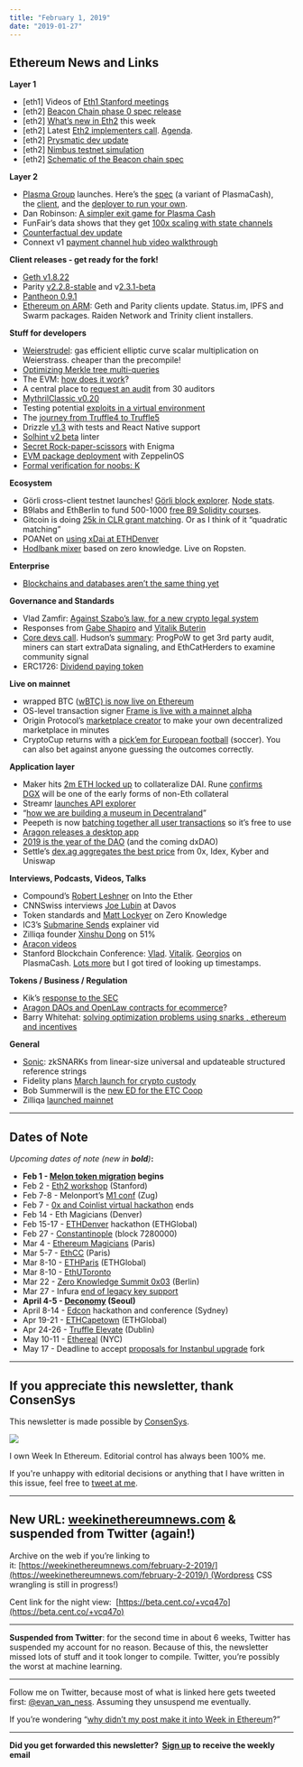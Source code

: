 ```yaml
---
title: "February 1, 2019"
date: "2019-01-27"
---
```


## Ethereum News and Links

**Layer 1**

- \[eth1\] Videos of [Eth1 Stanford meetings](https://www.reddit.com/r/ethereum/comments/akkpto/ethereum_1x_stanford_meetings_live_streams/)
- \[eth2\] [Beacon Chain phase 0 spec release](https://github.com/ethereum/eth2.0-specs/releases/tag/v0.1)
- \[eth2\] [What’s new in Eth2](https://notes.ethereum.org/c/Sk8Zs--CQ/https%3A%2F%2Fbenjaminion.xyz%2Fnewineth2%2F20190201.html) this week
- \[eth2\] Latest [Eth2 implementers call](https://www.youtube.com/watch?v=wS3sOB_hfgk&feature=youtu.be&t=173). [Agenda](https://github.com/ethereum/eth2.0-pm/issues/27).
- \[eth2\] [Prysmatic dev update](https://medium.com/prysmatic-labs/ethereum-2-0-development-update-21-prysmatic-labs-1a32fac4b6d7)
- \[eth2\] [Nimbus testnet simulation](https://our.status.im/nimbus-testnet-simulation/)
- \[eth2\] [Schematic of the Beacon chain spec](https://twitter.com/protolambda/status/1090272649421508609)

**Layer 2**

- [Plasma Group](https://medium.com/plasma-group/deployplasma-dd1cf0b2ab55) launches. Here’s the [spec](https://medium.com/plasma-group/plasma-spec-9d98d0f2fccf) (a variant of PlasmaCash), the [client](https://github.com/plasma-group/plasma-client), and the [deployer to run your own](https://github.com/plasma-group/plasma-chain-operator).
- Dan Robinson: [A simpler exit game for Plasma Cash](https://ethresear.ch/t/a-simpler-exit-game-for-plasma-cash/4917)
- FunFair’s data shows that they get [100x scaling with state channels](https://www.reddit.com/r/ethereum/comments/alyue1/website_for_2nd_layer_tx_stats/efifhou/)
- [Counterfactual dev update](https://medium.com/statechannels/development-update-2-01-31-2019-eba474230045)
- Connext v1 [payment channel hub video walkthrough](https://www.youtube.com/watch?v=eaPRH1b2Hww)

**Client releases - get ready for the fork!**

- [Geth v1.8.22](https://github.com/ethereum/go-ethereum/releases/tag/v1.8.22)
- Parity [v2.2.8-stable](https://github.com/paritytech/parity-ethereum/releases/tag/v2.2.8) and v[2.3.1-beta](https://github.com/paritytech/parity-ethereum/releases/tag/v2.3.1)
- [Pantheon 0.9.1](https://www.reddit.com/r/ethereum/comments/als5vp/pantheon_091_released_constantinoplefix_and/)
- [Ethereum on ARM](https://www.reddit.com/r/ethereum/comments/alnmxn/ethereum_on_arm_geth_and_parity_clients_update/): Geth and Parity clients update. Status.im, IPFS and Swarm packages. Raiden Network and Trinity client installers.

**Stuff for developers**

- [Weierstrudel](https://medium.com/aztec-protocol/huffing-for-crypto-with-weierstrudel-9c9568c06901): gas efficient elliptic curve scalar multiplication on Weierstrass. cheaper than the precompile!
- [Optimizing Merkle tree multi-queries](https://ethresear.ch/t/optimizing-merkle-tree-multi-queries/4912)
- The EVM: [how does it work](https://medium.com/mycrypto/the-ethereum-virtual-machine-how-does-it-work-9abac2b7c9e)?
- A central place to [request an audit](https://www.smartcontractaudits.com/) from 30 auditors
- [MythrilClassic v0.20](https://github.com/ConsenSys/mythril-classic/releases/tag/v0.20.0)
- Testing potential [exploits in a virtual environment](https://medium.com/consensys-diligence/how-to-exploit-ethereum-in-a-virtual-environment-cffd0be6223c)
- The [journey from Truffle4 to Truffle5](https://blog.polymath.network/a-devs-journey-from-truffle-4-to-the-unknown-world-of-truffle-5-10fca5b2ac7c)
- Drizzle [v1.3](https://github.com/trufflesuite/drizzle/releases/tag/1.3.0) with tests and React Native support
- [Solhint v2 beta](https://github.com/protofire/solhint/releases/tag/v2.0.0-beta.2) linter
- [Secret Rock-paper-scissors](https://blog.enigma.co/secret-rock-paper-scissors-f89ff1a91b1e) with Enigma
- [EVM package deployment](https://blog.zeppelinos.org/evm-package-deployment-with-zeppelinos-part-i-introduction-and-creating-a-linkedlist-contract/?utm_campaign=zos-tutorial-evmpackages&utm_medium=weekinethereum&utm_source=weekinethereum) with ZeppelinOS
- [Formal verification for noobs: K](https://medium.com/ethworks/formal-verification-for-n00bs-part-1-b4781db2a383)

**Ecosystem**

- Görli cross-client testnet launches! [Görli block explorer](https://blockscout.com/eth/goerli). [Node stats](https://stats.goerli.net/).
- B9labs and EthBerlin to fund 500-1000 [free B9 Solidity courses](https://medium.com/ethberlin/building-blocks-dod-and-b9lab-for-blockchain-education-729b41320fc1).
- Gitcoin is doing [25k in CLR grant matching](https://medium.com/gitcoin/gitcoin-grants-clr-matching-ecbc87b10038). Or as I think of it “quadratic matching”
- POANet on [using xDai at ETHDenver](https://forum.poa.network/t/powering-up-ethdenvers-cryptoeconomy-with-xdai/1874)
- [Hodlbank mixer](https://www.reddit.com/r/ethereum/comments/alir31/dapp_mixerhodlbankorg_an_ethereum_tumbler_based/) based on zero knowledge. Live on Ropsten.

**Enterprise**

- [Blockchains and databases aren’t the same thing yet](https://media.consensys.net/blockchains-and-databases-arent-the-same-thing-yet-5d5eb7df099e)

**Governance and Standards**

- Vlad Zamfir: [Against Szabo’s law, for a new crypto legal system](https://medium.com/cryptolawreview/against-szabos-law-for-a-new-crypto-legal-system-d00d0f3d3827)
- Responses from [Gabe Shapiro](https://medium.com/@gabriel.j.shapiro/in-defense-of-szabos-law-for-a-mostly-non-legal-crypto-system-8f1ce2b364a6) and [Vitalik Buterin](https://medium.com/@VitalikButerin/he-imagines-a-world-in-which-crypto-political-and-legal-processes-are-necessarily-going-to-go-fb073b80dd7e?ref=weekinethereum)
- [Core devs call](https://www.youtube.com/watch?v=qBpImOhpWFg). Hudson’s [summary](https://twitter.com/hudsonjameson/status/1091358335960535040): ProgPoW to get 3rd party audit, miners can start extraData signaling, and EthCatHerders to examine community signal
- ERC1726: [Dividend paying token](https://github.com/ethereum/EIPs/issues/1726)

**Live on mainnet**

- wrapped BTC ([wBTC) is now live on Ethereum](https://blog.kyber.network/wbtc-is-now-live-on-ethereum-4b4e2d1ef76f)
- OS-level transaction signer [Frame is live with a mainnet alpha](https://frame.sh/)
- Origin Protocol’s [marketplace creator](https://medium.com/originprotocol/introducing-the-origin-marketplace-creator-instant-peer-to-peer-marketplaces-c7f58bb576c4) to make your own decentralized marketplace in minutes
- CryptoCup returns with a [pick’em for European football](https://medium.com/@cryptocup/game-is-live-football-is-back-6cc9a0e32065) (soccer). You can also bet against anyone guessing the outcomes correctly.

**Application layer**

- Maker hits [2m ETH locked up](https://twitter.com/nanexcool/status/1090833187918528517) to collateralize DAI. Rune [confirms DGX](https://www.reddit.com/r/ethtrader/comments/akzxj4/daipay_opensource_maker_dai_payment_processor/efdgnsl/) will be one of the early forms of non-Eth collateral
- Streamr [launches API explorer](https://medium.com/streamrblog/the-new-api-explorer-for-streamr-developers-e6af28c2c808)
- “[how we are building a museum in Decentraland](http://www.polygonalmind.com/blog/how-we-are-building-a-museum-in-decentraland)”
- Peepeth is now [batching together all user transactions](https://medium.com/@abcoathup/evolution-of-decentralised-social-media-retire-user-batching-722c425397e9) so it’s free to use
- [Aragon releases a desktop app](https://blog.aragon.org/aragon-desktop/)
- [2019 is the year of the DAO](https://blog.gnosis.pm/2019-is-the-year-of-the-dao-5a428f90fb55) (and the coming dxDAO)
- Settle’s [dex.ag aggregates the best price](https://settle.finance/blog/introducing-dex-ag-all-dexes-fighting-as-one/) from 0x, Idex, Kyber and Uniswap

**Interviews, Podcasts, Videos, Talks** 

- Compound’s [Robert Leshner](https://podcast.ethhub.io/compound-open-finance-money-markets-with-robert-leshner) on Into the Ether
- CNNSwiss interviews [Joe Lubin](https://www.cnnmoney.ch/shows/blockchain/videos/joseph-lubin-consensys-how-blockchain-can-fight-plastic-pollution) at Davos
- Token standards and [Matt Lockyer](https://www.zeroknowledge.fm/62) on Zero Knowledge
- IC3’s [Submarine Sends](https://www.youtube.com/watch?v=N8PDKoptmPs) explainer vid
- Zilliqa founder [Xinshu Dong](https://itunes.apple.com/us/podcast/zilliqas-ceo-xinshu-dong-ready-set-mainnet/id1438148082?i=1000428610951&mt=2#) on 51%
- [Aracon videos](https://www.youtube.com/watch?v=k-ZoXV6D4H4&t=2s)
- Stanford Blockchain Conference: [Vlad](https://www.youtube.com/watch?v=U5fEvfAFs_o&feature=youtu.be&t=18356). [Vitalik](https://youtu.be/U5fEvfAFs_o?t=19698). [Georgios](https://youtu.be/XckwEw8FyEA?t=7818) on PlasmaCash. [Lots more](https://cyber.stanford.edu/sbc19) but I got tired of looking up timestamps.

**Tokens / Business / Regulation**

- Kik’s [response to the SEC](http://kinecosystem.org/wells_response.pdf)
- [Aragon DAOs and OpenLaw contracts for ecommerce](https://blog.goodaudience.com/e-commerce-with-legal-and-blockchain-security-6f2ba6c244a3)?
- Barry Whitehat: [solving optimization problems using snarks , ethereum and incentives](https://ethresear.ch/t/solving-optimization-problems-using-snarks-ethereum-and-incentives/4904)

**General**

- [Sonic](https://eprint.iacr.org/2019/099): zkSNARKs from linear-size universal and updateable structured reference strings
- Fidelity plans [March launch for crypto custody](https://www.bloomberg.com/amp/news/articles/2019-01-29/fidelity-is-said-to-plan-march-launch-of-bitcoin-custody-service)
- Bob Summerwill is the [new ED for the ETC Coop](https://medium.com/ethereum-classic/ama-with-bob-summerwill-and-the-etc-cooperative-dfcf594144ac)
- Zilliqa [launched mainnet](https://blog.zilliqa.com/zilliqa-mainnet-the-launch-and-beyond-4cd7e113369f)

* * *

## **Dates of Note**

_Upcoming dates of note (new in **bold**)_**:**

- **Feb 1 - [Melon token migration](https://medium.com/melonport-blog/mln-token-migration-event-96b1c8003876) begins**
- Feb 2 - [Eth2 workshop](https://hackmd.io/kyptAIG6RK6Gv02IOKyQ6A?view#) (Stanford)
- Feb 7-8 - Melonport’s [M1 conf](https://m-1.melonport.com/) (Zug)
- Feb 7 - [0x and Coinlist virtual hackathon](https://blog.0xproject.com/0x-coinlist-hackathon-3b48ddbfd21c) ends
- Feb 14 - Eth Magicians (Denver)
- Feb 15-17 - [ETHDenver](https://www.ethdenver.com/) hackathon (ETHGlobal) 
- Feb 27 - [Constantinople](https://twitter.com/5chdn/status/1086285718710816768) (block 7280000)
- Mar 4 - [Ethereum Magicians](https://ethereum-magicians.org/t/council-of-paris-2019-announcement/2438) (Paris)
- Mar 5-7 - [EthCC](https://ethcc.io/) (Paris)
- Mar 8-10 - [ETHParis](https://ethparis.com/) (ETHGlobal)
- Mar 8-10 - [EthUToronto](https://www.ethuoft.ca/)
- Mar 22 - [Zero Knowledge Summit 0x03](https://www.zeroknowledge.fm/summit) (Berlin)
- Mar 27 - Infura [end of legacy key support](https://blog.infura.io/infura-dashboard-update-9f02d0643eb3) 
- **April 4-5 - [Deconomy](https://deconomy.com/seoul2019/) (Seoul)**
- April 8-14 - [Edcon](https://www.edcon.io/) hackathon and conference (Sydney)
- Apr 19-21 - [ETHCapetown](http://ethcapetown.com/) (ETHGlobal)
- Apr 24-26 - [Truffle Elevate](https://www.eventbrite.com/e/truffle-elevate-dublin-2019-blockchain-development-workshop-tickets-53831596755) (Dublin)
- May 10-11 - [Ethereal](https://etherealsummit.com/?ref=weekinethereum) (NYC)
- May 17 - Deadline to accept [proposals for Instanbul upgrade](https://en.ethereum.wiki/roadmap/istanbul) fork

* * *

## **If you appreciate this newsletter, thank ConsenSys**

This newsletter is made possible by [ConsenSys](https://consensys.net/).  
  

[![](https://d3b3sm9t19x0yd.cloudfront.net/image/fetch/w_1100,c_limit,q_auto:good,f_auto/https%3A%2F%2Fbucketeer-e05bbc84-baa3-437e-9518-adb32be77984.s3.amazonaws.com%2Fpublic%2Fimages%2F88b0273f-b85b-40c3-b3a2-d2c6a37a0603_240x240)](https://d3b3sm9t19x0yd.cloudfront.net/image/fetch/w_1100,c_limit,q_auto:good,f_auto/https%3A%2F%2Fbucketeer-e05bbc84-baa3-437e-9518-adb32be77984.s3.amazonaws.com%2Fpublic%2Fimages%2F88b0273f-b85b-40c3-b3a2-d2c6a37a0603_240x240)

  
I own Week In Ethereum. Editorial control has always been 100% me. 

If you're unhappy with editorial decisions or anything that I have written in this issue, feel free to [tweet at me](https://twitter.com/evan_van_ness).

* * *

## **New URL: [weekinethereumnews.com](https://weekinethereumnews.com/) & suspended from Twitter (again!)**

Archive on the web if you’re linking to it: [https://weekinethereumnews.com/february-2-2019/](https://weekinethereumnews.com/february-2-2019/) (Wordpress CSS wrangling is still in progress!)

Cent link for the night view:  [https://beta.cent.co/+vcq47o](https://beta.cent.co/+vcq47o)

* * *

**Suspended from Twitter**: for the second time in about 6 weeks, Twitter has suspended my account for no reason. Because of this, the newsletter missed lots of stuff and it took longer to compile. Twitter, you’re possibly the worst at machine learning.

* * *

Follow me on Twitter, because most of what is linked here gets tweeted first: [@evan\_van\_ness](https://twitter.com/evan_van_ness). Assuming they unsuspend me eventually.

If you’re wondering “[why didn’t my post make it into Week in Ethereum](https://www.evanvanness.com/post/179914035841/why-didnt-my-post-make-the-newsletter)?”

* * *

**Did you get forwarded this newsletter?  [Sign up](https://weekinethereum.substack.com/subscribe#about) to receive the weekly email**
